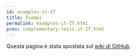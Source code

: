 ```yaml
---
id: examples-it-IT
title: Esempi
permalink: examples-it-IT.html
prev: complementary-tools-it-IT.html
---
```


Questa pagina è stata spostata sul [wiki di GitHub](https://github.com/facebook/react/wiki/Examples).
